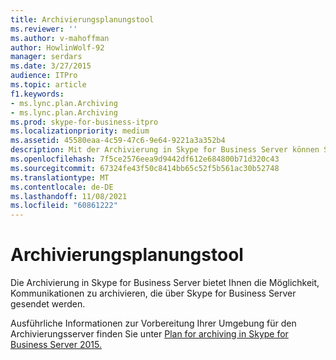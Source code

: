 ```yaml
---
title: Archivierungsplanungstool
ms.reviewer: ''
ms.author: v-mahoffman
author: HowlinWolf-92
manager: serdars
ms.date: 3/27/2015
audience: ITPro
ms.topic: article
f1.keywords:
- ms.lync.plan.Archiving
- ms.lync.plan.Archiving
ms.prod: skype-for-business-itpro
ms.localizationpriority: medium
ms.assetid: 45580eaa-4c59-47c6-9e64-9221a3a352b4
description: Mit der Archivierung in Skype for Business Server können Sie Kommunikationen archivieren, die über Skype for Business Server gesendet werden.
ms.openlocfilehash: 7f5ce2576eea9d9442df612e684800b71d320c43
ms.sourcegitcommit: 67324fe43f50c8414bb65c52f5b561ac30b52748
ms.translationtype: MT
ms.contentlocale: de-DE
ms.lasthandoff: 11/08/2021
ms.locfileid: "60861222"
---
```

# <a name="archiving-planning-tool"></a>Archivierungsplanungstool
 
Die Archivierung in Skype for Business Server bietet Ihnen die Möglichkeit, Kommunikationen zu archivieren, die über Skype for Business Server gesendet werden.
  
Ausführliche Informationen zur Vorbereitung Ihrer Umgebung für den Archivierungsserver finden Sie unter [Plan for archiving in Skype for Business Server 2015.](../../plan-your-deployment/archiving/archiving.md)
  
